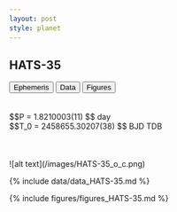 ```yaml
---
layout: post
style: planet
---
```

<script src="../js/planets.js"></script>

## HATS-35

<!-- Tab links -->
<div class="tab">
<button class="tablinks" onclick="openCity(event, 'Ephemeris')">Ephemeris</button>
<button class="tablinks" onclick="openCity(event, 'Data')">Data</button>
<button class="tablinks" onclick="openCity(event, 'Figures')">Figures</button>
</div>

<!-- Tab content -->
<div id="Ephemeris" class="tabcontent" markdown="1">
<br/><br/>
$$P = 1.8210003(11) $$ day <br/>
$$T_0 = 2458655.30207(38) $$ BJD TDB
<br/><br/>
<br/><br/>
![alt text](/images/HATS-35_o_c.png)
</div>


<div id="Data" class="tabcontent" markdown="1">

{% include data/data_HATS-35.md %}

</div>

<div id="Figures" class="tabcontent" markdown="1">
{% include figures/figures_HATS-35.md %}
</div>


<script src="../js/tabs.js"></script>


